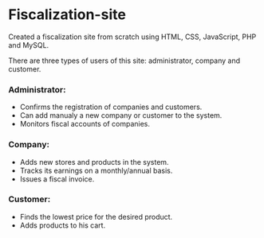 # Fiscalization-site

Created a fiscalization site from scratch using HTML, CSS, JavaScript, PHP and MySQL.

There are three types of users of this site: administrator, company and customer.

### Administrator:
- Confirms the registration of companies and customers.
- Can add manualy a new company or customer to the system.
- Monitors fiscal accounts of companies.

### Company:
- Adds new stores and products in the system.
- Tracks its earnings on a monthly/annual basis.
- Issues a fiscal invoice.

### Customer:
- Finds the lowest price for the desired product.
- Adds products to his cart.
